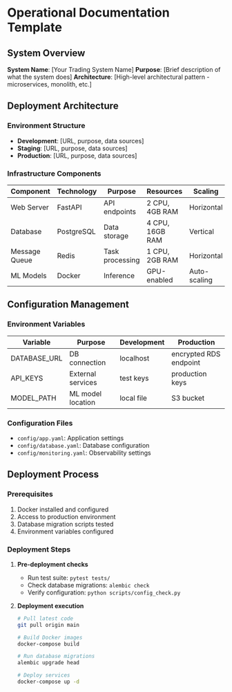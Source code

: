 # Operational Documentation Template

## System Overview
**System Name**: [Your Trading System Name]
**Purpose**: [Brief description of what the system does]
**Architecture**: [High-level architectural pattern - microservices, monolith, etc.]

## Deployment Architecture
### Environment Structure
- **Development**: [URL, purpose, data sources]
- **Staging**: [URL, purpose, data sources]  
- **Production**: [URL, purpose, data sources]

### Infrastructure Components
| Component | Technology | Purpose | Resources | Scaling |
|-----------|------------|---------|-----------|---------|
| Web Server | FastAPI | API endpoints | 2 CPU, 4GB RAM | Horizontal |
| Database | PostgreSQL | Data storage | 4 CPU, 16GB RAM | Vertical |
| Message Queue | Redis | Task processing | 1 CPU, 2GB RAM | Horizontal |
| ML Models | Docker | Inference | GPU-enabled | Auto-scaling |

## Configuration Management
### Environment Variables
| Variable | Purpose | Development | Production | 
|----------|---------|-------------|------------|
| DATABASE_URL | DB connection | localhost | encrypted RDS endpoint |
| API_KEYS | External services | test keys | production keys |
| MODEL_PATH | ML model location | local file | S3 bucket |

### Configuration Files
- `config/app.yaml`: Application settings
- `config/database.yaml`: Database configuration
- `config/monitoring.yaml`: Observability settings

## Deployment Process
### Prerequisites
1. Docker installed and configured
2. Access to production environment
3. Database migration scripts tested
4. Environment variables configured

### Deployment Steps
1. **Pre-deployment checks**
   - Run test suite: `pytest tests/`
   - Check database migrations: `alembic check`
   - Verify configuration: `python scripts/config_check.py`

2. **Deployment execution**
   ```bash
   # Pull latest code
   git pull origin main
   
   # Build Docker images
   docker-compose build
   
   # Run database migrations
   alembic upgrade head
   
   # Deploy services
   docker-compose up -d
   ```